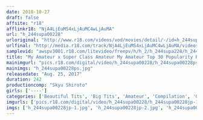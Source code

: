 ```yaml
---
date: 2018-10-27
draft: false
affsite: "r18"
afflinkr18: "NjA4LjEuMS4xLjAuMC4wLjAuMA"
url: "h_244supa00228"
urloriginal: "http://www.r18.com/videos/vod/movies/detail/-/id=h_244supa00228"
urlfinal: "http://media.r18.com/track/NjA4LjEuMS4xLjAuMC4wLjAuMA/videos/vod/movies/detail/-/id=h_244supa00228"
samplevid: "awspv3001.r18.com/litevideo/freepv/h/h_2/h_244supa228/h_244supa228_dmb_w.mp4"
title: "My Amateur x Super Class Amateur My Amateur Top 30 Popularity Rankings 240 MInute Special Part 2 3"
mainimgurl: "pics.r18.com/digital/video/h_244supa00228/h_244supa00228ps.jpg"
mainimgs: "h_244supa00228ps.jpg"
releasedate: "Aug. 25, 2017"
duration: 242
productioncomp: "Skyu Shiroto"
girls: ['----']
categories: ['Beautiful Tits', 'Big Tits', 'Amateur', 'Compilation', 'Over 4 Hours', 'Hi-Def']
imgurls: ['pics.r18.com/digital/video/h_244supa00228/h_244supa00228jp-1.jpg', 'pics.r18.com/digital/video/h_244supa00228/h_244supa00228jp-2.jpg', 'pics.r18.com/digital/video/h_244supa00228/h_244supa00228jp-3.jpg', 'pics.r18.com/digital/video/h_244supa00228/h_244supa00228jp-4.jpg', 'pics.r18.com/digital/video/h_244supa00228/h_244supa00228jp-5.jpg', 'pics.r18.com/digital/video/h_244supa00228/h_244supa00228jp-6.jpg', 'pics.r18.com/digital/video/h_244supa00228/h_244supa00228jp-7.jpg', 'pics.r18.com/digital/video/h_244supa00228/h_244supa00228jp-8.jpg', 'pics.r18.com/digital/video/h_244supa00228/h_244supa00228jp-9.jpg', 'pics.r18.com/digital/video/h_244supa00228/h_244supa00228jp-10.jpg', 'pics.r18.com/digital/video/h_244supa00228/h_244supa00228jp-11.jpg', 'pics.r18.com/digital/video/h_244supa00228/h_244supa00228jp-12.jpg', 'pics.r18.com/digital/video/h_244supa00228/h_244supa00228jp-13.jpg', 'pics.r18.com/digital/video/h_244supa00228/h_244supa00228jp-14.jpg', 'pics.r18.com/digital/video/h_244supa00228/h_244supa00228jp-15.jpg', 'pics.r18.com/digital/video/h_244supa00228/h_244supa00228jp-16.jpg', 'pics.r18.com/digital/video/h_244supa00228/h_244supa00228jp-17.jpg', 'pics.r18.com/digital/video/h_244supa00228/h_244supa00228jp-18.jpg', 'pics.r18.com/digital/video/h_244supa00228/h_244supa00228jp-19.jpg', 'pics.r18.com/digital/video/h_244supa00228/h_244supa00228jp-20.jpg']
imgs: ['h_244supa00228jp-1.jpg', 'h_244supa00228jp-2.jpg', 'h_244supa00228jp-3.jpg', 'h_244supa00228jp-4.jpg', 'h_244supa00228jp-5.jpg', 'h_244supa00228jp-6.jpg', 'h_244supa00228jp-7.jpg', 'h_244supa00228jp-8.jpg', 'h_244supa00228jp-9.jpg', 'h_244supa00228jp-10.jpg', 'h_244supa00228jp-11.jpg', 'h_244supa00228jp-12.jpg', 'h_244supa00228jp-13.jpg', 'h_244supa00228jp-14.jpg', 'h_244supa00228jp-15.jpg', 'h_244supa00228jp-16.jpg', 'h_244supa00228jp-17.jpg', 'h_244supa00228jp-18.jpg', 'h_244supa00228jp-19.jpg', 'h_244supa00228jp-20.jpg']
---
```

